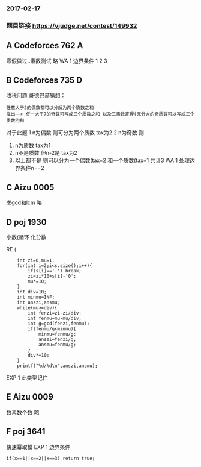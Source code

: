 ### 2017-02-17
### 题目链接 https://vjudge.net/contest/149932


## A Codeforces 762 A
寒假做过..素数测试 略
WA 1 边界条件 1 2 3



## B Codeforces 735 D
收税问题 
哥德巴赫猜想：
    
    任意大于2的偶数都可以分解为两个质数之和
    推出——> 任一大于7的奇数可写成三个质数之和 以及三素数定理(充分大的奇质数可以写成三个质数的和
    
对于此题
1 n为偶数 则可分为两个质数 tax为2
2 n为奇数 则
   1) n为质数 tax为1
   2) n不是质数 但n-2是 tax为2
   3) 以上都不是 则可以分为一个偶数(tax=2 和一个质数(tax=1  共计3
WA 1 处理边界条件n==2



## C Aizu 0005
求gcd和lcm 略


## D poj 1930
小数(循环 化分数

RE (
        
        
        int zi=0,mu=1;
        for(int i=2;i<s.size();i++){
            if(s[i]=='.') break;
            zi=zi*10+s[i]-'0';
            mu*=10;
        }
        int div=10;
        int minmu=INF;
        int anszi,ansmu;
        while(mu>=div){
            int fenzi=zi-zi/div;
            int fenmu=mu-mu/div;
            int g=gcd(fenzi,fenmu);
            if(fenmu/g<minmu){
                minmu=fenmu/g;
                anszi=fenzi/g;
                ansmu=fenmu/g;
            }
            div*=10;
        }
        printf("%d/%d\n",anszi,ansmu);
        
        
EXP 1 此类型记住


## E Aizu 0009
数素数个数 略



## F poj 3641
快速幂取模
EXP 1 边界条件
    
    if(x==1||x==2||x==3) return true;
    

